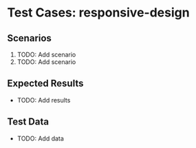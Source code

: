 # Test Cases: responsive-design

## Scenarios
1. TODO: Add scenario
2. TODO: Add scenario

## Expected Results
- TODO: Add results

## Test Data
- TODO: Add data
